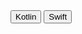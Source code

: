 <div class="tabs">
<div class="tabbar">
  <button id="Kotlin" class="tablinks" onclick="onClickTab(event)">Kotlin</button>
  <button id="Swift" class="tablinks" onclick="onClickTab(event)">Swift</button>
</div>
